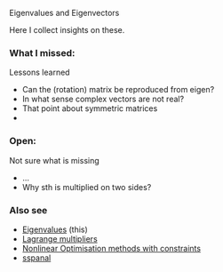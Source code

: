 Eigenvalues and Eigenvectors

Here I collect insights on these.

### What I missed:
Lessons learned
* Can the (rotation) matrix be reproduced from eigen?
* In what sense complex vectors are not real?
* That point about symmetric matrices
* 
### Open:
Not sure what is missing
* ...
* Why sth is multiplied on two sides?

### Also see
* [Eigenvalues](eigenvalues.md) (this)
* [Lagrange multipliers](./lagrange-multipliers.md)
* [Nonlinear Optimisation methods with constraints](./nlo.md)
* [sspanal](https://github.com/sohale/sspanel/blob/master/m1/links-panel.md)
